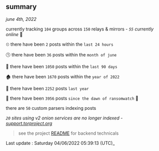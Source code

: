 
## summary
_june 4th, 2022_

currently tracking `104` groups across `150` relays & mirrors - _`55` currently online_ 📡

⏲ there have been `2` posts within the `last 24 hours`

🕓 there have been `36` posts within the `month of june`

📅 there have been `1050` posts within the `last 90 days`

🏚 there have been `1670` posts within the `year of 2022`

🚀 there have been `2252` posts `last year`

🦕 there have been `3956` posts `since the dawn of ransomwatch` 🐣

there are `50` custom parsers indexing posts

_`20` sites using v2 onion services are no longer indexed - [support.torproject.org](https://support.torproject.org/onionservices/v2-deprecation/)_

> see the project [README](https://github.com/jmousqueton/ransomwatch#readme) for backend technicals



Last update : Saturday 04/06/2022 05:39:13 (UTC)_


